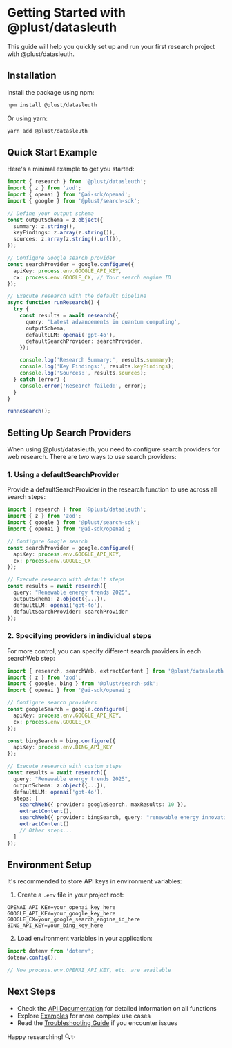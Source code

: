 # Getting Started with @plust/datasleuth

This guide will help you quickly set up and run your first research project with
@plust/datasleuth.

## Installation

Install the package using npm:

```bash
npm install @plust/datasleuth
```

Or using yarn:

```bash
yarn add @plust/datasleuth
```

## Quick Start Example

Here's a minimal example to get you started:

```typescript
import { research } from '@plust/datasleuth';
import { z } from 'zod';
import { openai } from '@ai-sdk/openai';
import { google } from '@plust/search-sdk';

// Define your output schema
const outputSchema = z.object({
  summary: z.string(),
  keyFindings: z.array(z.string()),
  sources: z.array(z.string().url()),
});

// Configure Google search provider
const searchProvider = google.configure({
  apiKey: process.env.GOOGLE_API_KEY,
  cx: process.env.GOOGLE_CX, // Your search engine ID
});

// Execute research with the default pipeline
async function runResearch() {
  try {
    const results = await research({
      query: 'Latest advancements in quantum computing',
      outputSchema,
      defaultLLM: openai('gpt-4o'),
      defaultSearchProvider: searchProvider,
    });

    console.log('Research Summary:', results.summary);
    console.log('Key Findings:', results.keyFindings);
    console.log('Sources:', results.sources);
  } catch (error) {
    console.error('Research failed:', error);
  }
}

runResearch();
```

## Setting Up Search Providers

When using @plust/datasleuth, you need to configure search providers for web
research. There are two ways to use search providers:

### 1. Using a defaultSearchProvider

Provide a defaultSearchProvider in the research function to use across all
search steps:

```typescript
import { research } from '@plust/datasleuth';
import { z } from 'zod';
import { google } from '@plust/search-sdk';
import { openai } from '@ai-sdk/openai';

// Configure Google search
const searchProvider = google.configure({
  apiKey: process.env.GOOGLE_API_KEY,
  cx: process.env.GOOGLE_CX
});

// Execute research with default steps
const results = await research({
  query: "Renewable energy trends 2025",
  outputSchema: z.object({...}),
  defaultLLM: openai('gpt-4o'),
  defaultSearchProvider: searchProvider
});
```

### 2. Specifying providers in individual steps

For more control, you can specify different search providers in each searchWeb
step:

```typescript
import { research, searchWeb, extractContent } from '@plust/datasleuth';
import { z } from 'zod';
import { google, bing } from '@plust/search-sdk';
import { openai } from '@ai-sdk/openai';

// Configure search providers
const googleSearch = google.configure({
  apiKey: process.env.GOOGLE_API_KEY,
  cx: process.env.GOOGLE_CX
});

const bingSearch = bing.configure({
  apiKey: process.env.BING_API_KEY
});

// Execute research with custom steps
const results = await research({
  query: "Renewable energy trends 2025",
  outputSchema: z.object({...}),
  defaultLLM: openai('gpt-4o'),
  steps: [
    searchWeb({ provider: googleSearch, maxResults: 10 }),
    extractContent(),
    searchWeb({ provider: bingSearch, query: "renewable energy innovations" }),
    extractContent()
    // Other steps...
  ]
});
```

## Environment Setup

It's recommended to store API keys in environment variables:

1. Create a `.env` file in your project root:

```
OPENAI_API_KEY=your_openai_key_here
GOOGLE_API_KEY=your_google_key_here
GOOGLE_CX=your_google_search_engine_id_here
BING_API_KEY=your_bing_key_here
```

2. Load environment variables in your application:

```typescript
import dotenv from 'dotenv';
dotenv.config();

// Now process.env.OPENAI_API_KEY, etc. are available
```

## Next Steps

- Check the [API Documentation](./docs/api/index.md) for detailed information on
  all functions
- Explore [Examples](./examples/) for more complex use cases
- Read the [Troubleshooting Guide](./docs/troubleshooting.md) if you encounter
  issues

Happy researching! 🔍✨
